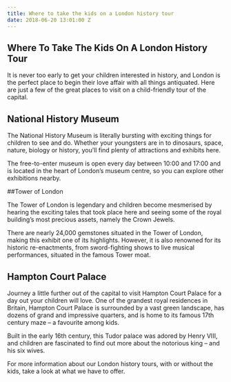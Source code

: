 ```yaml
---
title: Where to take the kids on a London history tour
date: 2018-06-20 13:01:00 Z
---
```


## Where To Take The Kids On A London History Tour 

 

It is never too early to get your children interested in history, and London is the perfect place to begin their love affair with all things antiquated. Here are just a few of the great places to visit on a child-friendly tour of the capital. 

 

## National History Museum 

 

The National History Museum is literally bursting with exciting things for children to see and do. Whether your youngsters are in to dinosaurs, space, nature, biology or history, you’ll find plenty of attractions and exhibits here.  

 

The free-to-enter museum is open every day between 10:00 and 17:00 and is located in the heart of London’s museum centre, so you can explore other exhibitions nearby. 

 

##Tower of London 

 

The Tower of London is legendary and children become mesmerised by hearing the exciting tales that took place here and seeing some of the royal building’s most precious assets, namely the Crown Jewels. 

 

There are nearly 24,000 gemstones situated in the Tower of London, making this exhibit one of its highlights. However, it is also renowned for its historic re-enactments, from sword-fighting shows to live musical performances, situated in the famous Tower moat. 

 

## Hampton Court Palace 

 

Journey a little further out of the capital to visit Hampton Court Palace for a day out your children will love. One of the grandest royal residences in Britain, Hampton Court Palace is surrounded by a vast green landscape, has dozens of grand and impressive quarters, and is home to its famous 17th century maze – a favourite among kids.  

 

Built in the early 16th century, this Tudor palace was adored by Henry VIII, and children are fascinated to find out more about the notorious king – and his six wives. 

 

For more information about our London history tours, with or without the kids, take a look at what we have to offer. 